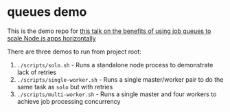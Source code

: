 # queues demo
This is the demo repo for [this talk on the benefits of using job queues to scale Node.js apps horizontally](https://slides.com/kyleanderson-1/queues)

There are three demos to run from project root:
1. `./scripts/solo.sh` - Runs a standalone node process to demonstrate lack of retries
1. `./scripts/single-worker.sh` - Runs a single master/worker pair to do the same task as `solo` but with retries
1. `./scripts/multi-worker.sh` - Runs a single master and four workers to achieve job processing concurrency
